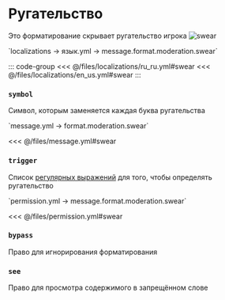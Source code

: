 # Ругательство

Это форматирование скрывает ругательство игрока
![swear](/swear.png)

[//]: # (localization)
<!--@include: @/parts/words.md#localization--> 
<!--@include: @/parts/words.md#path--> `localizations → язык.yml → message.format.moderation.swear`

<!--@include: @/parts/words.md#default--> 

::: code-group
<<< @/files/localizations/ru_ru.yml#swear
<<< @/files/localizations/en_us.yml#swear
:::

### `symbol`

Символ, которым заменяется каждая буква ругательства

[//]: # (message.yml)
<!--@include: @/parts/words.md#setting-->
<!--@include: @/parts/words.md#path--> `message.yml → format.moderation.swear`

<!--@include: @/parts/words.md#default-->
<<< @/files/message.yml#swear

<!--@include: @/parts/enable.md-->

### `trigger`

Список [регулярных выражений](https://javarush.com/groups/posts/regulyarnye-vyrazheniya-v-java) для того, чтобы определять ругательство

[//]: # (permission.yml)
<!--@include: @/parts/words.md#permission-->
<!--@include: @/parts/words.md#path--> `permission.yml → message.format.moderation.swear`

<!--@include: @/parts/words.md#default-->
<<< @/files/permission.yml#swear

<!--@include: @/parts/permission/permissionTier3.md-->

### `bypass`

Право для игнорирования форматирования

### `see`

Право для просмотра содержимого в запрещённом слове